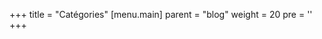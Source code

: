 +++
title = "Catégories"
[menu.main]
  parent = "blog"
  weight = 20
  pre = '<i class="fas fa-fw fa-folder me-1"></i>'
+++

